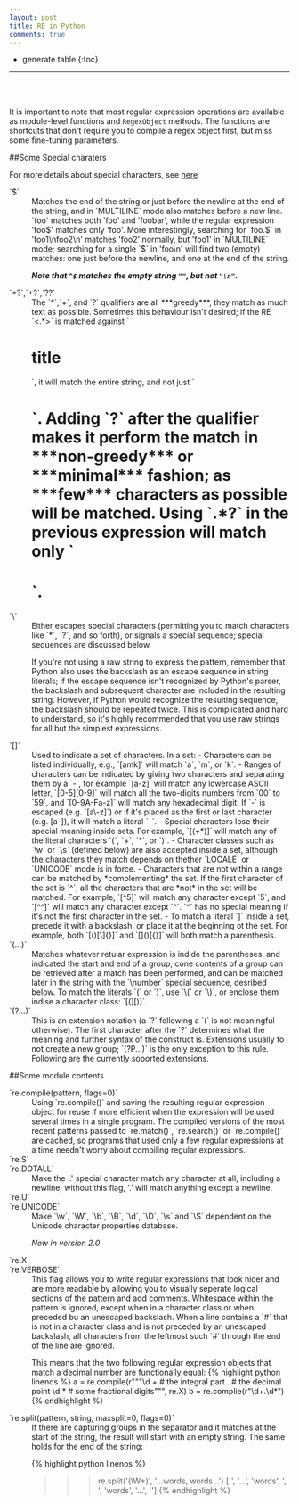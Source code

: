 ```yaml
--- 
layout: post
title: RE in Python
comments: true
---
```


* generate table
{:toc}
---
<br><br>

It is important to note that most regular expression operations are available as module-level functions and `RegexObject` methods. The functions are shortcuts that don't require you to compile a regex object first, but miss some fine-tuning parameters.

##Some Special charaters

For more details about special characters, see [here](https://docs.python.org/2/library/re.html)
<dt markdown="1">`$`</dt>
<dd markdown="1">Matches the end of the string or just before the newline at the end of the string, and in `MULTILINE` mode also matches before a new line. `foo` matches both 'foo' and 'foobar', while the regular expression 'foo$' matches only 'foo'. More interestingly, searching for `foo.$` in 'foo1\nfoo2\n' matches 'foo2' normally, but 'foo1' in `MULTILINE` mode; searching for a single `$` in 'foo\n' will find two (empty) matches: one just before the newline, and one at the end of the string.

***Note that `^$` matches the empty string `""`, but not `"\n"`.***
</dd>

<dt markdown="1">`*?`,`+?`,`??`</dt>
<dd markdown="1"> The `*`,`+`, and `?` qualifiers are all ***greedy***, they match as much text as possible. Sometimes this behaviour isn't desired; if the RE `<.*>` is matched against `<H1>title</H1>`, it will match the entire string, and not just `<H1>`. Adding `?` after the qualifier makes it perform the match in ***non-greedy*** or ***minimal*** fashion; as ***few*** characters as possible will be matched. Using `.*?` in the previous expression will match only `<H1>`.
</dd>

<dt markdown="1">`\`</dt>
<dd markdown="1">Either escapes special characters (permitting you to match characters like `*`, `?`, and so forth), or signals a special sequence; special sequences are discussed below.

If you're not using a raw string to express the pattern, remember that Python also uses the backslash as an escape sequence in string literals; if the escape sequence isn't recognized by Python's parser, the backslash and subsequent character are included in the resulting string. However, if Python would recognize the resulting sequence, the backslash should be repeated twice. This is complicated and hard to understand, so it's highly recommended that you use raw strings for all but the simplest expressions.
</dd>

<dt markdown="1">`[]`</dt>
<dd markdown="1">Used to indicate a set of characters. In a set:
- Characters can be listed individually, e.g., `[amk]` will match `a`, `m`, or `k`.
- Ranges of characters can be indicated by giving two characters and separating them by a `-`, for example `[a-z]` will match any lowercase ASCII letter, `[0-5][0-9]` will match all the two-digits numbers from `00` to `59`, and `[0-9A-Fa-z]` will match any hexadecimal digit. If `-` is escaped (e.g. `[a\-z]`) or if it's placed as the first or last character (e.g. [a-]), it will match a literal `-`.
- Special characters lose their special meaning inside sets. For example, `[(+*)]` will match any of the literal characters `(`, `+`, `*`, or `)`.
- Character classes such as `\w` or `\s` (defined below) are also accepted inside a set, although the characters they match depends on thether `LOCALE` or `UNICODE` mode is in force.
- Characters that are not within a range can be matched by *complementing* the set. If the first character of the set is `^`, all the characters that are *not* in the set will be matched. For example, `[^5]` will match any character except `5`, and `[^^]` will match any character except `^`. `^` has no special meaning if it's not the first character in the set.
- To match a literal `]` inside a set, precede it with a backslash, or place it at the beginning ot the set. For example, both `[()[\]{}]` and `[]()[{}]` will both match a parenthesis.
</dd>

<dt markdown="1">`(...)`</dt>
<dd markdown="1">Matches whatever retular expression is indide the parentheses, and indicated the start and end of a group; cone contents of a group can be retrieved after a match has been performed, and can be matched later in the string with the `\number` special sequence, desribed below. To match the literals `(` or `)`, use `\(` or `\)`, or enclose them indise a character class: `[(][)]`.
</dd>

<dt markdown="1">`(?...)`</dt>
<dd markdown="1">This is an extension notation (a `?` following a `(` is not meaningful otherwise). The first character after the `?` determines what the meaning and further syntax of the construct is. Extensions usually fo not create a new group; `(?P<name>...)` is the only exception to this rule. Following are the currently soported extensions.
</dd>

##Some module contents

<dt markdown="1">`re.compile(pattern, flags=0)`</dt>
<dd markdown="1">
Using `re.compile()` and saving the resulting regular expression object for reuse if more efficient when the expression will be used several times in a single program. The compiled versions of the most recent patterns passed to `re.match()`, `re.search()` or `re.compile()` are cached, so programs that used only a few regular expressions at a time needn't worry about compiling regular expressions.
</dd>

<dt markdown="1">`re.S`</dt>
<dt markdown="1">`re.DOTALL`</dt>
<dd markdown="1">
Make the '.' special character match any character at all, including a newline; without this flag, '.' will match anything except a newline.
</dd>

<dt markdown="1">`re.U`</dt>
<dt markdown="1">`re.UNICODE`</dt>
<dd markdown="1">
Make `\w`, `\W`, `\b`, `\B`, `\d`, `\D`, `\s` and `\S` dependent on the Unicode character properties database.

*New in version 2.0*    
</dd>

<dt markdown="1">`re.X`</dt>
<dt markdown="1">`re.VERBOSE`</dt>
<dd markdown="1">
This flag allows you to write regular expressions that look nicer and are more readable by allowing you to visually seperate logical sections of the pattern and add comments. Whitespace within the pattern is ignored, except when in a character class or when preceded bu an unescaped backslash. When a line contains a `#` that is not in a character class and is not preceded by an unescaped backslash, all characters from the leftmost such `#` through the end of the line are ignored.

This means that the two following regular expression objects that match a decimal number are functionally equal:
{% highlight python linenos %}
a = re.compile(r"""\d + # the integral part
                \.      # the decimal point
                \d *    # some fractional digits""", re.X)
b = re.complie(r"\d+\.\d*")
{% endhighlight %}
</dd>

<dt markdown="1">`re.split(pattern, string, maxsplit=0, flags=0)`</dt>
<dd markdown="1">
If there are capturing groups in the separator and it matches at the start of the string, the result will start with an empty string. The same holds for the end of the string:

{% highlight python linenos %}
>>> re.split('(\W+)', '...words, words...')
['', '...', 'words', ', ', 'words', '...', '']
{% endhighlight %}
</dd>
